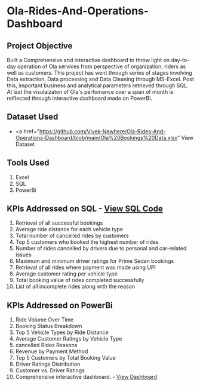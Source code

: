 # Ola-Rides-And-Operations-Dashboard
## Project Objective
Built a Comprehensive and interactive dashboard to throw light on day-to-day operation of Ola services from perspective of organization, riders as well as customers. This project has went through series of stages involving Data extraction, Data processing and Data Cleaning through MS-Excel. Post this, important business and analytical parameters retrieved through SQL. At last the visulaizaton of Ola's perfomance over a span of month is relflected through interactive dashboard made on PowerBi.
## Dataset Used 
- <a href="https://github.com/Vivek-Newhere/Ola-Rides-And-Operations-Dashboard/blob/main/Ola%20Bookings%20Data.xlsx" View Dataset</a>
## Tools Used
1) Excel
2) SQL
3) PowerBi
## KPIs Addressed on SQL - <a href="https://github.com/Vivek-Newhere/Ola-Rides-And-Operations-Dashboard/blob/main/Ola_SQL_Answers.sql">View SQL Code</a>
1) Retrieval of all successful bookings
2) Average ride distance for each vehicle type
3) Total number of cancelled rides by customers
4) Top 5 customers who booked the highest number of rides
5) Number of rides cancelled by drivers due to personal and car-related issues
6) Maximum and minimum driver ratings for Prime Sedan bookings
7) Retrieval of all rides where payment was made using UPI
8) Average customer rating per vehicle type
9) Total booking value of rides completed successfully
10) List of all incomplete rides along with the reason

## KPIs Addressed on PowerBi
1) Ride Volume Over Time
2) Booking Status Breakdown
3) Top 5 Vehicle Types by Ride Distance
4) Average Customer Ratings by Vehicle Type
5) cancelled Rides Reasons
6) Revenue by Payment Method
7) Top 5 Customers by Total Booking Value
8)  Driver Ratings Distribution
9)   Customer vs. Driver Ratings
10) Comprehensive interactive dashboard. - <a href="https://github.com/Vivek-Newhere/Ola-Rides-And-Operations-Dashboard/blob/main/Ola%20Rides%20and%20Operations%20Dashboard.pbix">View Dashboard</a>
